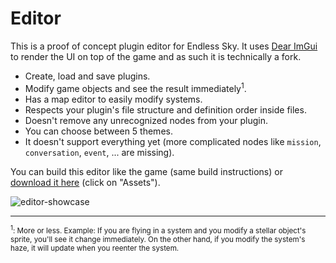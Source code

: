 # Editor

This is a proof of concept plugin editor for Endless Sky. It uses [Dear ImGui](https://github.com/ocornut/imgui) to render the UI on top of the game and as such it is technically a fork.

- Create, load and save plugins.
- Modify game objects and see the result immediately<sup>1</sup>.
- Has a map editor to easily modify systems.
- Respects your plugin's file structure and definition order inside files.
- Doesn't remove any unrecognized nodes from your plugin.
- You can choose between 5 themes.
- It doesn't support everything yet (more complicated nodes like `mission`, `conversation`, `event`, ... are missing).

You can build this editor like the game (same build instructions) or [download it here](https://github.com/quyykk/editor/releases) (click on "Assets").

![editor-showcase](https://user-images.githubusercontent.com/85879619/131727841-bd3bdfc0-32ce-41c0-bfd2-b5223c37c806.png)

---------

<sub><sup>1</sup>: More or less. Example: If you are flying in a system and you modify a stellar object's sprite, you'll see it change immediately. On the other hand, if you modify the system's haze, it will update when you reenter the system.</sub>
